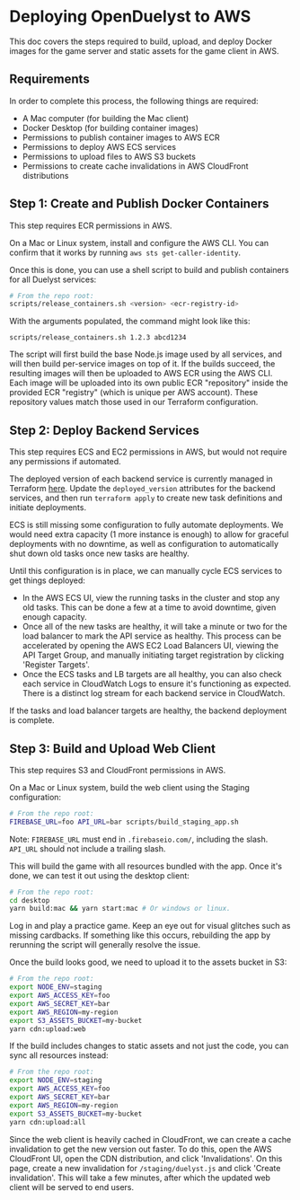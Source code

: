 # Deploying OpenDuelyst to AWS

This doc covers the steps required to build, upload, and deploy Docker images
for the game server and static assets for the game client in AWS.

## Requirements

In order to complete this process, the following things are required:

- A Mac computer (for building the Mac client)
- Docker Desktop (for building container images)
- Permissions to publish container images to AWS ECR
- Permissions to deploy AWS ECS services
- Permissions to upload files to AWS S3 buckets
- Permissions to create cache invalidations in AWS CloudFront distributions

## Step 1: Create and Publish Docker Containers

This step requires ECR permissions in AWS.

On a Mac or Linux system, install and configure the AWS CLI. You can confirm
that it works by running `aws sts get-caller-identity`.

Once this is done, you can use a shell script to build and publish containers
for all Duelyst services:

```bash
# From the repo root:
scripts/release_containers.sh <version> <ecr-registry-id>
```

With the arguments populated, the command might look like this:
```
scripts/release_containers.sh 1.2.3 abcd1234
```

The script will first build the base Node.js image used by all services, and
will then build per-service images on top of it. If the builds succeed, the
resulting images will then be uploaded to AWS ECR using the AWS CLI. Each image
will be uploaded into its own public ECR "repository" inside the provided ECR
"registry" (which is unique per AWS account). These repository values match
those used in our Terraform configuration.

## Step 2: Deploy Backend Services

This step requires ECS and EC2 permissions in AWS, but would not require any
permissions if automated.

The deployed version of each backend service is currently managed in Terraform
[here](../terraform/staging/ecs.tf). Update the `deployed_version` attributes
for the backend services, and then run `terraform apply` to create new task
definitions and initiate deployments.

ECS is still missing some configuration to fully automate deployments. We would
need extra capacity (1 more instance is enough) to allow for graceful
deployments with no downtime, as well as configuration to automatically shut
down old tasks once new tasks are healthy.

Until this configuration is in place, we can manually cycle ECS services to get
things deployed:

- In the AWS ECS UI, view the running tasks in the cluster and stop any old
  tasks. This can be done a few at a time to avoid downtime, given enough
  capacity.
- Once all of the new tasks are healthy, it will take a minute or two for the
  load balancer to mark the API service as healthy. This process can be
  accelerated by opening the AWS EC2 Load Balancers UI, viewing the API Target
  Group, and manually initiating target registration by clicking 'Register
  Targets'.
- Once the ECS tasks and LB targets are all healthy, you can also check each
  service in CloudWatch Logs to ensure it's functioning as expected. There is a
  distinct log stream for each backend service in CloudWatch.

If the tasks and load balancer targets are healthy, the backend deployment is
complete.

## Step 3: Build and Upload Web Client

This step requires S3 and CloudFront permissions in AWS.

On a Mac or Linux system, build the web client using the Staging configuration:

```bash
# From the repo root:
FIREBASE_URL=foo API_URL=bar scripts/build_staging_app.sh
```

Note: `FIREBASE_URL` must end in `.firebaseio.com/`, including the slash.
`API_URL` should not include a trailing slash.

This will build the game with all resources bundled with the app. Once it's
done, we can test it out using the desktop client:

```bash
# From the repo root:
cd desktop
yarn build:mac && yarn start:mac # Or windows or linux.
```

Log in and play a practice game. Keep an eye out for visual glitches such as
missing cardbacks. If something like this occurs, rebuilding the app by
rerunning the script will generally resolve the issue.

Once the build looks good, we need to upload it to the assets bucket in S3:

```bash
# From the repo root:
export NODE_ENV=staging
export AWS_ACCESS_KEY=foo
export AWS_SECRET_KEY=bar
export AWS_REGION=my-region
export S3_ASSETS_BUCKET=my-bucket
yarn cdn:upload:web
```

If the build includes changes to static assets and not just the code, you can
sync all resources instead:

```bash
# From the repo root:
export NODE_ENV=staging
export AWS_ACCESS_KEY=foo
export AWS_SECRET_KEY=bar
export AWS_REGION=my-region
export S3_ASSETS_BUCKET=my-bucket
yarn cdn:upload:all
```

Since the web client is heavily cached in CloudFront, we can create a cache
invalidation to get the new version out faster. To do this, open the AWS
CloudFront UI, open the CDN distribution, and click 'Invalidations'. On this
page, create a new invalidation for `/staging/duelyst.js` and click 'Create
invalidation'. This will take a few minutes, after which the updated web client
will be served to end users.
